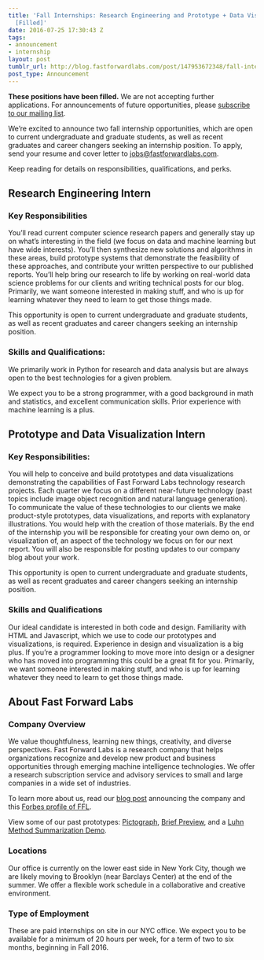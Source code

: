 ```yaml
---
title: 'Fall Internships: Research Engineering and Prototype + Data Visualization
  [Filled]'
date: 2016-07-25 17:30:43 Z
tags:
- announcement
- internship
layout: post
tumblr_url: http://blog.fastforwardlabs.com/post/147953672348/fall-internships-research-engineering-and
post_type: Announcement
---
```


**These positions have been filled.** We are not accepting further applications. For announcements of future opportunities, please <a href="http://www.fastforwardlabs.com/#contact">subscribe to our mailing list</a>.

<p>We’re excited to announce two fall internship opportunities, which are open to current undergraduate and graduate students, as well as recent graduates and career changers seeking an internship position. To apply, send your resume and cover letter to <a href="mailto:jobs@fastforwardlabs.com">jobs@fastforwardlabs.com</a>.</p><p>Keep reading for details on responsibilities, qualifications, and perks.</p>

## Research Engineering Intern

### Key Responsibilities

<p>You’ll read current computer science research papers and generally stay up on what’s interesting in the field (we focus on data and machine learning but have wide interests). You’ll then synthesize new solutions and algorithms in these areas, build prototype systems that demonstrate the feasibility of these approaches, and contribute your written perspective to our published reports. You’ll help bring our research to life by working on real-world data science problems for our clients and writing technical posts for our blog. Primarily, we want someone interested in making stuff, and who is up for learning whatever they need to learn to get those things made.<br/></p><p>This opportunity is open to current undergraduate and graduate students, as well as recent graduates and career changers seeking an internship position.<br/></p>

### Skills and Qualifications:

<p>We primarily work in Python for research and data analysis but are always open to the best technologies for a given problem.</p><p>We expect you to be a strong programmer, with a good background in math and statistics, and excellent communication skills. Prior experience with machine learning is a plus.</p>

## Prototype and Data Visualization Intern

### Key Responsibilities:

<p>You will help to conceive and build prototypes and data visualizations demonstrating the capabilities of Fast Forward Labs technology research projects. Each quarter we focus on a different near-future technology (past topics include image object recognition and natural language generation). To communicate the value of these technologies to our clients we make product-style prototypes, data visualizations, and reports with explanatory illustrations. You would help with the creation of those materials. By the end of the internship you will be responsible for creating your own demo on, or visualization of, an aspect of the technology we focus on for our next report. You will also be responsible for posting updates to our company blog about your work.</p><p>This opportunity is open to current undergraduate and graduate students, as well as recent graduates and career changers seeking an internship position.<br/></p>

### Skills and Qualifications

<p>Our ideal candidate is interested in both code and design. Familiarity with HTML and Javascript, which we use to code our prototypes and visualizations, is required. Experience in design and visualization is a big plus. If you’re a programmer looking to move more into design or a designer who has moved into programming this could be a great fit for you. Primarily, we want someone interested in making stuff, and who is up for learning whatever they need to learn to get those things made.</p>

## About Fast Forward Labs

### Company Overview

<p>We value thoughtfulness, learning new things, creativity, and diverse perspectives. Fast Forward Labs is a research company that helps organizations recognize and develop new product and business opportunities through emerging machine intelligence technologies. We offer a research subscription service and advisory services to small and large companies in a wide set of industries.<br/></p><p>To learn more about us, read our <a href="http://blog.fastforwardlabs.com/post/92438955263/hello-fast-forward-labs">blog post</a> announcing the company and this <a href="http://www.forbes.com/sites/danwoods/2014/09/09/fast-forward-labs-wants-to-be-your-nathan-myrhvold/">Forbes profile of FFL</a>.</p><p>View some of our past prototypes: <a href="http://www.pictograph.us/#/">Pictograph</a>, <a href="http://www.fastforwardlabs.com/brief/">Brief Preview</a>, and a <a href="http://www.fastforwardlabs.com/luhn/">Luhn Method Summarization Demo</a>.</p>

### Locations

<p>Our office is currently on the lower east side in New York City, though we are likely moving to Brooklyn (near Barclays Center) at the end of the summer. We offer a flexible work schedule in a collaborative and creative environment.</p>

### Type of Employment

<p>These are paid internships on site in our NYC office. We expect you to be available for a minimum of 20 hours per week, for a term of two to six months, beginning in Fall 2016.<br/></p>
